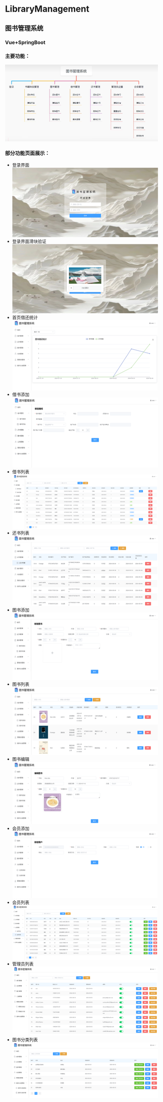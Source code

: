 # LibraryManagement
## 图书管理系统
### Vue+SpringBoot
 
### 主要功能：
![image](readmeImages/functions.png)

### 部分功能页面展示：
* 登录界面
![image](readmeImages/login.png)
* 登录界面滑块验证
![image](readmeImages/check.png)
* 首页借还统计
![image](readmeImages/chart.png)
* 借书添加
![image](readmeImages/borrowAdd.png)
* 借书列表
![image](readmeImages/borrowList.png)
* 还书列表
![image](readmeImages/returnsList.png)
* 图书添加
![image](readmeImages/bookAdd.png)
* 图书列表
![image](readmeImages/bookList.png)
* 图书编辑
![image](readmeImages/bookEdit.png)
* 会员添加
![image](readmeImages/userAdd.png)
* 会员列表
![image](readmeImages/userList.png)
* 管理员列表
![image](readmeImages/adminList.png)
* 图书分类列表
![image](readmeImages/categoryList.png)



